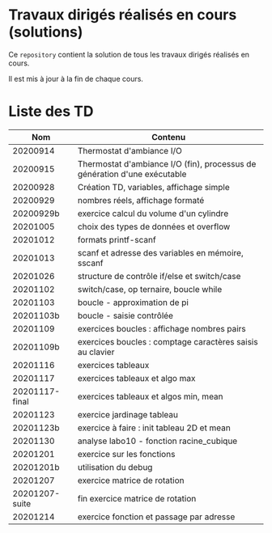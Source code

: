 # Travaux dirigés réalisés en cours (solutions)

Ce `repository` contient la solution de tous les travaux dirigés réalisés en cours.

Il est mis à jour à la fin de chaque cours.

# Liste des TD

| Nom | Contenu |
|---|---|
| 20200914 | Thermostat d'ambiance I/O |
| 20200915 | Thermostat d'ambiance I/O (fin), processus de génération d'une exécutable |
| 20200928 | Création TD, variables, affichage simple |
| 20200929 | nombres réels, affichage formaté |
| 20200929b | exercice calcul du volume d'un cylindre |
| 20201005 | choix des types de données et overflow |
| 20201012 | formats printf-scanf |
| 20201013 | scanf et adresse des variables en mémoire, sscanf |
| 20201026 | structure de contrôle if/else et switch/case |
| 20201102 | switch/case, op ternaire, boucle while |
| 20201103 | boucle - approximation de pi |
| 20201103b | boucle - saisie contrôlée |
| 20201109 |  exercices boucles : affichage nombres pairs | 
| 20201109b |  exercices boucles : comptage caractères saisis au clavier| 
| 20201116 |  exercices tableaux | 
| 20201117 |  exercices tableaux et algo max| 
| 20201117-final |  exercices tableaux et algos min, mean| 
| 20201123 |  exercice jardinage tableau| 
| 20201123b |  exercice à faire : init tableau 2D et mean| 
| 20201130 |  analyse labo10 - fonction racine_cubique| 
| 20201201 | exercice sur les fonctions  |
| 20201201b | utilisation du debug  |
| 20201207 | exercice matrice de rotation |
| 20201207-suite | fin exercice matrice de rotation |
| 20201214 | exercice fonction et passage par adresse |
